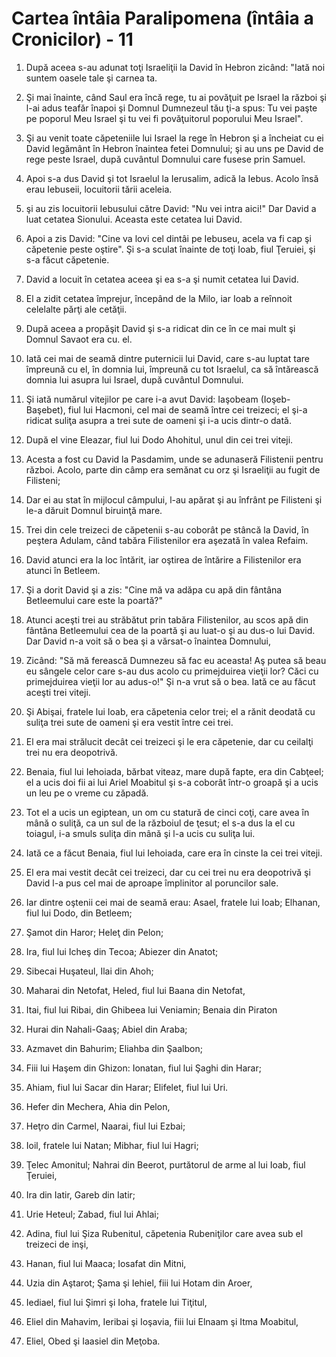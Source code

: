 # Cartea &#238;nt&#226;ia Paralipomena (&#238;nt&#226;ia a Cronicilor) - 11

1. După aceea s-au adunat toţi Israeliţii la David în Hebron zicând: "Iată noi suntem oasele tale şi carnea ta. 

2. Şi mai înainte, când Saul era încă rege, tu ai povăţuit pe Israel la război şi l-ai adus teafăr înapoi şi Domnul Dumnezeul tău ţi-a spus: Tu vei paşte pe poporul Meu Israel şi tu vei fi povăţuitorul poporului Meu Israel". 

3. Şi au venit toate căpeteniile lui Israel la rege în Hebron şi a încheiat cu ei David legământ în Hebron înaintea fetei Domnului; şi au uns pe David de rege peste Israel, după cuvântul Domnului care fusese prin Samuel. 

4. Apoi s-a dus David şi tot Israelul la Ierusalim, adică la Iebus. Acolo însă erau Iebuseii, locuitorii tării aceleia. 

5. şi au zis locuitorii Iebusului către David: "Nu vei intra aici!" Dar David a luat cetatea Sionului. Aceasta este cetatea lui David. 

6. Apoi a zis David: "Cine va lovi cel dintâi pe Iebuseu, acela va fi cap şi căpetenie peste oştire". Şi s-a sculat înainte de toţi Ioab, fiul Ţeruiei, şi s-a făcut căpetenie. 

7. David a locuit în cetatea aceea şi ea s-a şi numit cetatea lui David. 

8. El a zidit cetatea împrejur, începând de la Milo, iar Ioab a reînnoit celelalte părţi ale cetăţii. 

9. După aceea a propăşit David şi s-a ridicat din ce în ce mai mult şi Domnul Savaot era cu. el. 

10. Iată cei mai de seamă dintre puternicii lui David, care s-au luptat tare împreună cu el, în domnia lui, împreună cu tot Israelul, ca să întărească domnia lui asupra lui Israel, după cuvântul Domnului. 

11. Şi iată numărul vitejilor pe care i-a avut David: Iaşobeam (Ioşeb-Başebet), fiul lui Hacmoni, cel mai de seamă între cei treizeci; el şi-a ridicat suliţa asupra a trei sute de oameni şi i-a ucis dintr-o dată. 

12. După el vine Eleazar, fiul lui Dodo Ahohitul, unul din cei trei viteji. 

13. Acesta a fost cu David la Pasdamim, unde se adunaseră Filistenii pentru război. Acolo, parte din câmp era semănat cu orz şi Israeliţii au fugit de Filisteni; 

14. Dar ei au stat în mijlocul câmpului, l-au apărat şi au înfrânt pe Filisteni şi le-a dăruit Domnul biruinţă mare. 

15. Trei din cele treizeci de căpetenii s-au coborât pe stâncă la David, în peştera Adulam, când tabăra Filistenilor era aşezată în valea Refaim. 

16. David atunci era la loc întărit, iar oştirea de întărire a Filistenilor era atunci în Betleem. 

17. Şi a dorit David şi a zis: "Cine mă va adăpa cu apă din fântâna Betleemului care este la poartă?" 

18. Atunci aceşti trei au străbătut prin tabăra Filistenilor, au scos apă din fântâna Betleemului cea de la poartă şi au luat-o şi au dus-o lui David. Dar David n-a voit să o bea şi a vărsat-o înaintea Domnului, 

19. Zicând: "Să mă ferească Dumnezeu să fac eu aceasta! Aş putea să beau eu sângele celor care s-au dus acolo cu primejduirea vieţii lor? Căci cu primejduirea vieţii lor au adus-o!" Şi n-a vrut să o bea. Iată ce au făcut aceşti trei viteji. 

20. Şi Abişai, fratele lui Ioab, era căpetenia celor trei; el a rănit deodată cu suliţa trei sute de oameni şi era vestit între cei trei. 

21. El era mai strălucit decât cei treizeci şi le era căpetenie, dar cu ceilalţi trei nu era deopotrivă. 

22. Benaia, fiul lui Iehoiada, bărbat viteaz, mare după fapte, era din Cabţeel; el a ucis doi fii ai lui Ariel Moabitul şi s-a coborât într-o groapă şi a ucis un leu pe o vreme cu zăpadă. 

23. Tot el a ucis un egiptean, un om cu statură de cinci coţi, care avea în mână o suliţă, ca un sul de la războiul de ţesut; el s-a dus la el cu toiagul, i-a smuls suliţa din mână şi l-a ucis cu suliţa lui. 

24. Iată ce a făcut Benaia, fiul lui Iehoiada, care era în cinste la cei trei viteji. 

25. El era mai vestit decât cei treizeci, dar cu cei trei nu era deopotrivă şi David l-a pus cel mai de aproape împlinitor al poruncilor sale. 

26. Iar dintre oştenii cei mai de seamă erau: Asael, fratele lui Ioab; Elhanan, fiul lui Dodo, din Betleem; 

27. Şamot din Haror; Heleţ din Pelon; 

28. Ira, fiul lui Icheş din Tecoa; Abiezer din Anatot; 

29. Sibecai Huşateul, Ilai din Ahoh; 

30. Maharai din Netofat, Heled, fiul lui Baana din Netofat, 

31. Itai, fiul lui Ribai, din Ghibeea lui Veniamin; Benaia din Piraton 

32. Hurai din Nahali-Gaaş; Abiel din Araba; 

33. Azmavet din Bahurim; Eliahba din Şaalbon; 

34. Fiii lui Haşem din Ghizon: Ionatan, fiul lui Şaghi din Harar; 

35. Ahiam, fiul lui Sacar din Harar; Elifelet, fiul lui Uri. 

36. Hefer din Mechera, Ahia din Pelon, 

37. Heţro din Carmel, Naarai, fiul lui Ezbai; 

38. Ioil, fratele lui Natan; Mibhar, fiul lui Hagri; 

39. Ţelec Amonitul; Nahrai din Beerot, purtătorul de arme al lui Ioab, fiul Ţeruiei, 

40. Ira din Iatir, Gareb din Iatir; 

41. Urie Heteul; Zabad, fiul lui Ahlai; 

42. Adina, fiul lui Şiza Rubenitul, căpetenia Rubeniţilor care avea sub el treizeci de inşi, 

43. Hanan, fiul lui Maaca; Iosafat din Mitni, 

44. Uzia din Aştarot; Şama şi Iehiel, fiii lui Hotam din Aroer, 

45. Iediael, fiul lui Şimri şi Ioha, fratele lui Tiţitul, 

46. Eliel din Mahavim, Ieribai şi Ioşavia, fiii lui Elnaam şi Itma Moabitul, 

47. Eliel, Obed şi Iaasiel din Meţoba. 

